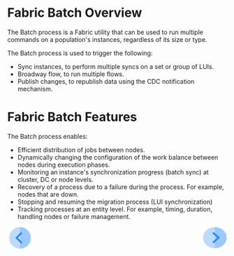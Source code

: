 # **Fabric Batch Overview** 
The Batch process is a Fabric utility that can be used to run multiple commands on a population's instances, regardless of its size or type. 

The Batch process is used to trigger the following:
- Sync instances, to perform multiple syncs on a set or group of LUIs.
- Broadway flow, to run multiple flows.
- Publish changes, to republish data using the CDC notification mechanism.


# **Fabric Batch Features**
The Batch process enables:
- Efficient distribution of jobs between nodes.
- Dynamically changing the configuration of the work balance between nodes during execution phases.
- Monitoring an instance's synchronization progress (batch sync) at cluster, DC or node levels.
- Recovery of a process due to a failure during the process. For example, nodes that are down.
- Stopping and resuming the migration process (LUI synchronization)
- Tracking processes at an entity level. For example, timing, duration, handling nodes or failure management.



[![Previous](/articles/images/Previous.png)](/articles/20_jobs_and_batch_services/06_jobs_configuration.md)[<img align="right" width="60" height="54" src="/articles/images/Next.png">](/articles/20_jobs_and_batch_services/08_batch_process_commands.md)
